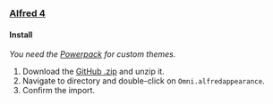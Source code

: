 ### [Alfred 4](https://alfredapp.com)

#### Install

_You need the [Powerpack](https://www.alfredapp.com/powerpack) for custom themes._

1. Download the [GitHub .zip](https://github.com/demartini/alfred/archive/main.zip) and unzip it.
2. Navigate to directory and double-click on `Omni.alfredappearance`.
3. Confirm the import.
